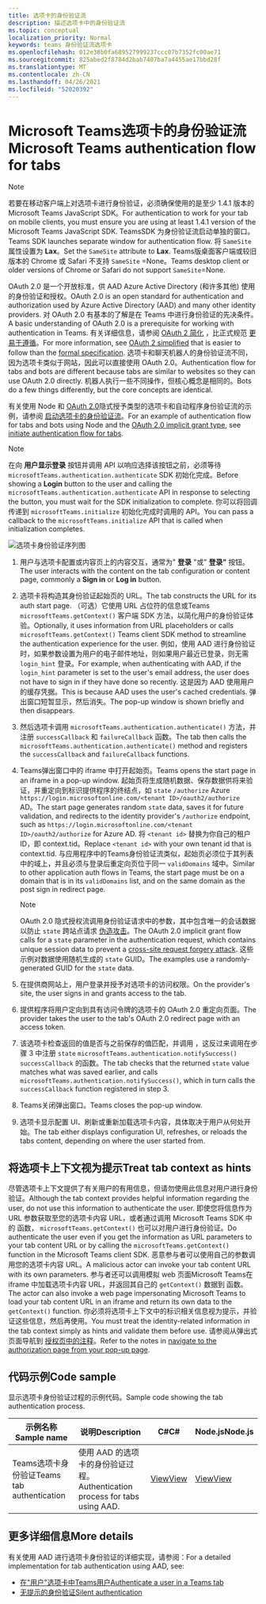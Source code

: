 ```yaml
---
title: 选项卡的身份验证流
description: 描述选项卡中的身份验证流
ms.topic: conceptual
localization_priority: Normal
keywords: teams 身份验证流选项卡
ms.openlocfilehash: 012e38b0fa689527999237ccc07b7352fc00ae71
ms.sourcegitcommit: 825abed2f8784d2bab7407ba7a4455ae17bbd28f
ms.translationtype: MT
ms.contentlocale: zh-CN
ms.lasthandoff: 04/26/2021
ms.locfileid: "52020392"
---
```

# <a name="microsoft-teams-authentication-flow-for-tabs"></a><span data-ttu-id="cdf2d-104">Microsoft Teams选项卡的身份验证流</span><span class="sxs-lookup"><span data-stu-id="cdf2d-104">Microsoft Teams authentication flow for tabs</span></span>

> [!NOTE]
> <span data-ttu-id="cdf2d-105">若要在移动客户端上对选项卡进行身份验证，必须确保使用的是至少 1.4.1 版本的 Microsoft Teams JavaScript SDK。</span><span class="sxs-lookup"><span data-stu-id="cdf2d-105">For authentication to work for your tab on mobile clients, you must ensure you are using at least 1.4.1 version of the Microsoft Teams JavaScript SDK.</span></span>
> <span data-ttu-id="cdf2d-106">TeamsSDK 为身份验证流启动单独的窗口。</span><span class="sxs-lookup"><span data-stu-id="cdf2d-106">Teams SDK launches separate window for authentication flow.</span></span> <span data-ttu-id="cdf2d-107">将 `SameSite` 属性设置为 **Lax**。</span><span class="sxs-lookup"><span data-stu-id="cdf2d-107">Set the `SameSite` attribute to **Lax**.</span></span> <span data-ttu-id="cdf2d-108">Teams版桌面客户端或较旧版本的 Chrome 或 Safari 不支持 `SameSite` =None。</span><span class="sxs-lookup"><span data-stu-id="cdf2d-108">Teams desktop client or older versions of Chrome or Safari do not support `SameSite`=None.</span></span>

<span data-ttu-id="cdf2d-109">OAuth 2.0 是一个开放标准，供 AAD Azure Active Directory (和许多其他) 使用的身份验证和授权。</span><span class="sxs-lookup"><span data-stu-id="cdf2d-109">OAuth 2.0 is an open standard for authentication and authorization used by Azure Active Directory (AAD) and many other identity providers.</span></span> <span data-ttu-id="cdf2d-110">对 OAuth 2.0 有基本的了解是在 Teams 中进行身份验证的先决条件。</span><span class="sxs-lookup"><span data-stu-id="cdf2d-110">A basic understanding of OAuth 2.0 is a prerequisite for working with authentication in Teams.</span></span> <span data-ttu-id="cdf2d-111">有关详细信息，请参阅 [OAuth 2 简化](https://aaronparecki.com/oauth-2-simplified/) ，比正式规范 [更易于遵循](https://oauth.net/2/)。</span><span class="sxs-lookup"><span data-stu-id="cdf2d-111">For more information, see [OAuth 2 simplified](https://aaronparecki.com/oauth-2-simplified/) that is easier to follow than the [formal specification](https://oauth.net/2/).</span></span> <span data-ttu-id="cdf2d-112">选项卡和聊天机器人的身份验证流不同，因为选项卡类似于网站，因此可以直接使用 OAuth 2.0。</span><span class="sxs-lookup"><span data-stu-id="cdf2d-112">Authentication flow for tabs and bots are different because tabs are similar to websites so they can use OAuth 2.0 directly.</span></span> <span data-ttu-id="cdf2d-113">机器人执行一些不同操作，但核心概念是相同的。</span><span class="sxs-lookup"><span data-stu-id="cdf2d-113">Bots do a few things differently, but the core concepts are identical.</span></span>

<span data-ttu-id="cdf2d-114">有关使用 Node 和 [OAuth 2.0](https://oauth.net/2/grant-types/implicit/)隐式授予类型的选项卡和自动程序身份验证流的示例，请参阅 [启动选项卡的身份验证流](~/tabs/how-to/authentication/auth-tab-aad.md#initiate-authentication-flow)。</span><span class="sxs-lookup"><span data-stu-id="cdf2d-114">For an example of authentication flow for tabs and bots using Node and the [OAuth 2.0 implicit grant type](https://oauth.net/2/grant-types/implicit/), see [initiate authentication flow for tabs](~/tabs/how-to/authentication/auth-tab-aad.md#initiate-authentication-flow).</span></span>

> [!NOTE]
> <span data-ttu-id="cdf2d-115">在向 **用户显示登录** 按钮并调用 API 以响应选择该按钮之前，必须等待 `microsoftTeams.authentication.authenticate` SDK 初始化完成。</span><span class="sxs-lookup"><span data-stu-id="cdf2d-115">Before showing a **Login** button to the user and calling the `microsoftTeams.authentication.authenticate` API in response to selecting the button, you must wait for the SDK initialization to complete.</span></span> <span data-ttu-id="cdf2d-116">你可以将回调传递到 `microsoftTeams.initialize` 初始化完成时调用的 API。</span><span class="sxs-lookup"><span data-stu-id="cdf2d-116">You can pass a callback to the `microsoftTeams.initialize` API that is called when initialization completes.</span></span>

![选项卡身份验证序列图](~/assets/images/authentication/tab_auth_sequence_diagram.png)

1. <span data-ttu-id="cdf2d-118">用户与选项卡配置或内容页上的内容交互，通常为" **登录** "或" **登录"** 按钮。</span><span class="sxs-lookup"><span data-stu-id="cdf2d-118">The user interacts with the content on the tab configuration or content page, commonly a **Sign in** or **Log in** button.</span></span>
2. <span data-ttu-id="cdf2d-119">选项卡将构造其身份验证起始页的 URL。</span><span class="sxs-lookup"><span data-stu-id="cdf2d-119">The tab constructs the URL for its auth start page.</span></span> <span data-ttu-id="cdf2d-120">（可选）它使用 URL 占位符的信息或Teams `microsoftTeams.getContext()` 客户端 SDK 方法，以简化用户的身份验证体验。</span><span class="sxs-lookup"><span data-stu-id="cdf2d-120">Optionally, it uses information from URL placeholders or calls `microsoftTeams.getContext()` Teams client SDK method to streamline the authentication experience for the user.</span></span> <span data-ttu-id="cdf2d-121">例如，使用 AAD 进行身份验证时，如果参数设置为用户的电子邮件地址，则如果用户最近已登录，则无需 `login_hint` 登录。</span><span class="sxs-lookup"><span data-stu-id="cdf2d-121">For example, when authenticating with AAD, if the `login_hint` parameter is set to the user's email address, the user does not have to sign in if they have done so recently.</span></span> <span data-ttu-id="cdf2d-122">这是因为 AAD 使用用户的缓存凭据。</span><span class="sxs-lookup"><span data-stu-id="cdf2d-122">This is because AAD uses the user's cached credentials.</span></span> <span data-ttu-id="cdf2d-123">弹出窗口短暂显示，然后消失。</span><span class="sxs-lookup"><span data-stu-id="cdf2d-123">The pop-up window is shown briefly and then disappears.</span></span>
3. <span data-ttu-id="cdf2d-124">然后选项卡调用 `microsoftTeams.authentication.authenticate()` 方法，并注册 `successCallback` 和 `failureCallback` 函数。</span><span class="sxs-lookup"><span data-stu-id="cdf2d-124">The tab then calls the `microsoftTeams.authentication.authenticate()` method and registers the `successCallback` and `failureCallback` functions.</span></span>
4. <span data-ttu-id="cdf2d-125">Teams弹出窗口中的 iframe 中打开起始页。</span><span class="sxs-lookup"><span data-stu-id="cdf2d-125">Teams opens the start page in an iframe in a pop-up window.</span></span> <span data-ttu-id="cdf2d-126">起始页将生成随机数据、保存数据供将来验证，并重定向到标识提供程序的终结点，如 `state` `/authorize` Azure `https://login.microsoftonline.com/<tenant ID>/oauth2/authorize` AD。</span><span class="sxs-lookup"><span data-stu-id="cdf2d-126">The start page generates random `state` data, saves it for future validation, and redirects to the identity provider's `/authorize` endpoint, such as `https://login.microsoftonline.com/<tenant ID>/oauth2/authorize` for Azure AD.</span></span> <span data-ttu-id="cdf2d-127">将 `<tenant id>` 替换为你自己的租户 ID，即 context.tid。</span><span class="sxs-lookup"><span data-stu-id="cdf2d-127">Replace `<tenant id>` with your own tenant id that is context.tid.</span></span>
<span data-ttu-id="cdf2d-128">与应用程序中的Teams身份验证流类似，起始页必须位于其列表中的域上，并且必须与登录后重定向页位于同一 `validDomains` 域中。</span><span class="sxs-lookup"><span data-stu-id="cdf2d-128">Similar to other application auth flows in Teams, the start page must be on a domain that is in its `validDomains` list, and on the same domain as the post sign in redirect page.</span></span>

    > [!NOTE]
    > <span data-ttu-id="cdf2d-129">OAuth 2.0 隐式授权流调用身份验证请求中的参数，其中包含唯一的会话数据以防止 `state` 跨站点请求 [伪造攻击](https://en.wikipedia.org/wiki/Cross-site_request_forgery)。</span><span class="sxs-lookup"><span data-stu-id="cdf2d-129">The OAuth 2.0 implicit grant flow calls for a `state` parameter in the authentication request, which contains unique session data to prevent a [cross-site request forgery attack](https://en.wikipedia.org/wiki/Cross-site_request_forgery).</span></span> <span data-ttu-id="cdf2d-130">这些示例对数据使用随机生成的 `state` GUID。</span><span class="sxs-lookup"><span data-stu-id="cdf2d-130">The examples use a randomly-generated GUID for the `state` data.</span></span>

5. <span data-ttu-id="cdf2d-131">在提供商网站上，用户登录并授予对选项卡的访问权限。</span><span class="sxs-lookup"><span data-stu-id="cdf2d-131">On the provider's site, the user signs in and grants access to the tab.</span></span>
6. <span data-ttu-id="cdf2d-132">提供程序将用户定向到具有访问令牌的选项卡的 OAuth 2.0 重定向页面。</span><span class="sxs-lookup"><span data-stu-id="cdf2d-132">The provider takes the user to the tab's OAuth 2.0 redirect page with an access token.</span></span>
7. <span data-ttu-id="cdf2d-133">该选项卡检查返回的值是否与之前保存的值匹配，并调用 ，这反过来调用在步骤 3 中注册 `state` `microsoftTeams.authentication.notifySuccess()` `successCallback` 的函数。</span><span class="sxs-lookup"><span data-stu-id="cdf2d-133">The tab checks that the returned `state` value matches what was saved earlier, and calls `microsoftTeams.authentication.notifySuccess()`, which in turn calls the `successCallback` function registered in step 3.</span></span>
8. <span data-ttu-id="cdf2d-134">Teams关闭弹出窗口。</span><span class="sxs-lookup"><span data-stu-id="cdf2d-134">Teams closes the pop-up window.</span></span>
9. <span data-ttu-id="cdf2d-135">选项卡显示配置 UI、刷新或重新加载选项卡内容，具体取决于用户从何处开始。</span><span class="sxs-lookup"><span data-stu-id="cdf2d-135">The tab either displays configuration UI, refreshes, or reloads the tabs content, depending on where the user started from.</span></span>

## <a name="treat-tab-context-as-hints"></a><span data-ttu-id="cdf2d-136">将选项卡上下文视为提示</span><span class="sxs-lookup"><span data-stu-id="cdf2d-136">Treat tab context as hints</span></span>

<span data-ttu-id="cdf2d-137">尽管选项卡上下文提供了有关用户的有用信息，但请勿使用此信息对用户进行身份验证。</span><span class="sxs-lookup"><span data-stu-id="cdf2d-137">Although the tab context provides helpful information regarding the user, do not use this information to authenticate the user.</span></span> <span data-ttu-id="cdf2d-138">即使您将信息作为 URL 参数获取至您的选项卡内容 URL，或者通过调用 Microsoft Teams SDK 中的 函数， `microsoftTeams.getContext()` 也可以对用户进行身份验证。</span><span class="sxs-lookup"><span data-stu-id="cdf2d-138">Do authenticate the user even if you get the information as URL parameters to your tab content URL or by calling the `microsoftTeams.getContext()` function in the Microsoft Teams client SDK.</span></span> <span data-ttu-id="cdf2d-139">恶意参与者可以使用自己的参数调用您的选项卡内容 URL。</span><span class="sxs-lookup"><span data-stu-id="cdf2d-139">A malicious actor can invoke your tab content URL with its own parameters.</span></span> <span data-ttu-id="cdf2d-140">参与者还可以调用模拟 web 页面Microsoft Teams在 iframe 中加载选项卡内容 URL，并返回其自己的 `getContext()` 数据到 函数。</span><span class="sxs-lookup"><span data-stu-id="cdf2d-140">The actor can also invoke a web page impersonating Microsoft Teams to load your tab content URL in an iframe and return its own data to the `getContext()` function.</span></span> <span data-ttu-id="cdf2d-141">你必须将选项卡上下文中的标识相关信息视为提示，并验证这些信息，然后再使用。</span><span class="sxs-lookup"><span data-stu-id="cdf2d-141">You must treat the identity-related information in the tab context simply as hints and validate them before use.</span></span> <span data-ttu-id="cdf2d-142">请参阅从弹出式页面导航到 [授权页中的注释](~/tabs/how-to/authentication/auth-tab-aad.md#navigate-to-the-authorization-page-from-your-popup-page)。</span><span class="sxs-lookup"><span data-stu-id="cdf2d-142">Refer to the notes in [navigate to the authorization page from your pop-up page](~/tabs/how-to/authentication/auth-tab-aad.md#navigate-to-the-authorization-page-from-your-popup-page).</span></span>

## <a name="code-sample"></a><span data-ttu-id="cdf2d-143">代码示例</span><span class="sxs-lookup"><span data-stu-id="cdf2d-143">Code sample</span></span>

<span data-ttu-id="cdf2d-144">显示选项卡身份验证过程的示例代码。</span><span class="sxs-lookup"><span data-stu-id="cdf2d-144">Sample code showing the tab authentication process.</span></span>

| <span data-ttu-id="cdf2d-145">**示例名称**</span><span class="sxs-lookup"><span data-stu-id="cdf2d-145">**Sample name**</span></span> | <span data-ttu-id="cdf2d-146">**说明**</span><span class="sxs-lookup"><span data-stu-id="cdf2d-146">**Description**</span></span> | <span data-ttu-id="cdf2d-147">**C#**</span><span class="sxs-lookup"><span data-stu-id="cdf2d-147">**C#**</span></span> | <span data-ttu-id="cdf2d-148">**Node.js**</span><span class="sxs-lookup"><span data-stu-id="cdf2d-148">**Node.js**</span></span> |
|-----------------|-----------------|-------------|------------|
| <span data-ttu-id="cdf2d-149">Teams选项卡身份验证</span><span class="sxs-lookup"><span data-stu-id="cdf2d-149">Teams tab authentication</span></span> | <span data-ttu-id="cdf2d-150">使用 AAD 的选项卡的身份验证过程。</span><span class="sxs-lookup"><span data-stu-id="cdf2d-150">Authentication process for tabs using AAD.</span></span> | [<span data-ttu-id="cdf2d-151">View</span><span class="sxs-lookup"><span data-stu-id="cdf2d-151">View</span></span>](https://github.com/OfficeDev/Microsoft-Teams-Samples/tree/main/samples/app-complete-sample/csharp) | [<span data-ttu-id="cdf2d-152">View</span><span class="sxs-lookup"><span data-stu-id="cdf2d-152">View</span></span>](https://github.com/OfficeDev/Microsoft-Teams-Samples/tree/main/samples/app-complete-sample/nodejs) |

## <a name="more-details"></a><span data-ttu-id="cdf2d-153">更多详细信息</span><span class="sxs-lookup"><span data-stu-id="cdf2d-153">More details</span></span>

<span data-ttu-id="cdf2d-154">有关使用 AAD 进行选项卡身份验证的详细实现，请参阅：</span><span class="sxs-lookup"><span data-stu-id="cdf2d-154">For a detailed implementation for tab authentication using AAD, see:</span></span>

* [<span data-ttu-id="cdf2d-155">在"用户"选项卡中Teams用户</span><span class="sxs-lookup"><span data-stu-id="cdf2d-155">Authenticate a user in a Teams tab</span></span>](~/tabs/how-to/authentication/auth-tab-AAD.md)
* [<span data-ttu-id="cdf2d-156">无提示的身份验证</span><span class="sxs-lookup"><span data-stu-id="cdf2d-156">Silent authentication</span></span>](~/tabs/how-to/authentication/auth-silent-AAD.md)
